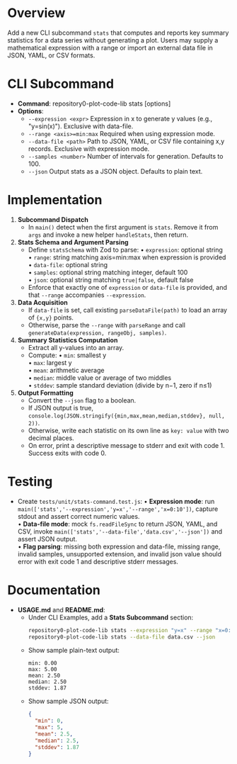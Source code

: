 # Overview
Add a new CLI subcommand `stats` that computes and reports key summary statistics for a data series without generating a plot. Users may supply a mathematical expression with a range or import an external data file in JSON, YAML, or CSV formats.

# CLI Subcommand
- **Command**: repository0-plot-code-lib stats [options]
- **Options**:
  - `--expression <expr>`        Expression in x to generate y values (e.g., "y=sin(x)"). Exclusive with data-file.
  - `--range <axis>=min:max`     Required when using expression mode.
  - `--data-file <path>`         Path to JSON, YAML, or CSV file containing x,y records. Exclusive with expression mode.
  - `--samples <number>`         Number of intervals for generation. Defaults to 100.
  - `--json`                     Output stats as a JSON object. Defaults to plain text.

# Implementation
1. **Subcommand Dispatch**  
   - In `main()` detect when the first argument is `stats`. Remove it from `args` and invoke a new helper `handleStats`, then return.
2. **Stats Schema and Argument Parsing**  
   - Define `statsSchema` with Zod to parse:
     • `expression`: optional string  
     • `range`: string matching axis=min:max when expression is provided  
     • `data-file`: optional string  
     • `samples`: optional string matching integer, default 100  
     • `json`: optional string matching `true|false`, default false  
   - Enforce that exactly one of `expression` or `data-file` is provided, and that `--range` accompanies `--expression`.
3. **Data Acquisition**  
   - If `data-file` is set, call existing `parseDataFile(path)` to load an array of `{x,y}` points.  
   - Otherwise, parse the `--range` with `parseRange` and call `generateData(expression, rangeObj, samples)`.
4. **Summary Statistics Computation**  
   - Extract all y-values into an array.  
   - Compute:
     • `min`: smallest y  
     • `max`: largest y  
     • `mean`: arithmetic average  
     • `median`: middle value or average of two middles  
     • `stddev`: sample standard deviation (divide by n−1, zero if n≤1)  
5. **Output Formatting**  
   - Convert the `--json` flag to a boolean.  
   - If JSON output is true, `console.log(JSON.stringify({min,max,mean,median,stddev}, null, 2))`.  
   - Otherwise, write each statistic on its own line as `key: value` with two decimal places.  
   - On error, print a descriptive message to stderr and exit with code 1. Success exits with code 0.

# Testing
- Create `tests/unit/stats-command.test.js`:
  • **Expression mode**: run `main(['stats','--expression','y=x','--range','x=0:10'])`, capture stdout and assert correct numeric values.  
  • **Data-file mode**: mock `fs.readFileSync` to return JSON, YAML, and CSV, invoke `main(['stats','--data-file','data.csv','--json'])` and assert JSON output.  
  • **Flag parsing**: missing both expression and data-file, missing range, invalid samples, unsupported extension, and invalid json value should error with exit code 1 and descriptive stderr messages.  

# Documentation
- **USAGE.md** and **README.md**:
  - Under CLI Examples, add a **Stats Subcommand** section:  
    ```sh
    repository0-plot-code-lib stats --expression "y=x" --range "x=0:5"
    repository0-plot-code-lib stats --data-file data.csv --json
    ```  
  - Show sample plain-text output:
    ```
    min: 0.00
    max: 5.00
    mean: 2.50
    median: 2.50
    stddev: 1.87
    ```  
  - Show sample JSON output:
    ```json
    {
      "min": 0,
      "max": 5,
      "mean": 2.5,
      "median": 2.5,
      "stddev": 1.87
    }
    ```